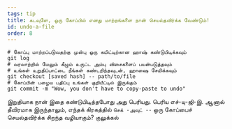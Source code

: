 ```yaml
---
tags: tip
title: கடவுளே, ஒரு கோப்பில் எனது மாற்றங்களை நான் செயல்தவிர்க்க வேண்டும்!
id: undo-a-file
order: 8
---
```


```git
# கோப்பு மாற்றப்படுவதற்கு முன்பு ஒரு கமிட்டிற்கான ஹாஷ் கண்டுபிடிக்கவும்
git log
# வரலாற்றில் மேலும் கீழும் உருட்ட அம்பு விசைகளைப் பயன்படுத்தவும்
# உங்கள் உறுதிப்பாட்டை நீங்கள் கண்டறிந்தவுடன், ஹாஷை சேமிக்கவும்
git checkout [saved hash] -- path/to/file
# கோப்பின் பழைய பதிப்பு உங்கள் குறியீட்டில் இருக்கும்
git commit -m "Wow, you don't have to copy-paste to undo"
```

இறுதியாக நான் இதை கண்டுபிடித்தபோது அது பெரியது. பெரிய எச்-யு-ஜி-இ. ஆனால் தீவிரமாக இருந்தாலும், எந்தக் கிரகத்தில் `செக் -அவுட் --` ஒரு கோப்பைச் செயல்தவிர்க்க சிறந்த வழியாகும்? குலுக்கல்